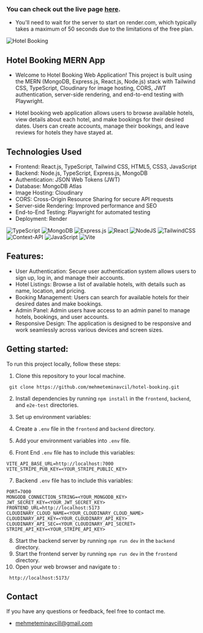 ###

### You can check out the live page [here](https://hotel-booking-nfsq.onrender.com/).

- You'll need to wait for the server to start on render.com, which typically takes a maximum of 50 seconds due to the limitations of the free plan.

![Hotel Booking](https://github.com/mehmeteminavcil/hotel-booking/tree/main/frontend/public/Booking.png?raw=true)

## Hotel Booking MERN App

- Welcome to Hotel Booking Web Application! This project is built using the MERN (MongoDB, Express.js, React.js, Node.js) stack with Tailwind CSS, TypeScript, Cloudinary for image hosting, CORS, JWT authentication, server-side rendering, and end-to-end testing with Playwright.

- Hotel booking web application allows users to browse available hotels, view details about each hotel, and make bookings for their desired dates. Users can create accounts, manage their bookings, and leave reviews for hotels they have stayed at.

## Technologies Used

- Frontend: React.js, TypeScript, Tailwind CSS, HTML5, CSS3, JavaScript
- Backend: Node.js, TypeScript, Express.js, MongoDB
- Authentication: JSON Web Tokens (JWT)
- Database: MongoDB Atlas
- Image Hosting: Cloudinary
- CORS: Cross-Origin Resource Sharing for secure API requests
- Server-side Rendering: Improved performance and SEO
- End-to-End Testing: Playwright for automated testing
- Deployment: Render

![TypeScript](https://img.shields.io/badge/typescript-%23007ACC.svg?style=for-the-badge&logo=typescript&logoColor=white)
![MongoDB](https://img.shields.io/badge/MongoDB-%234ea94b.svg?style=for-the-badge&logo=mongodb&logoColor=white)
![Express.js](https://img.shields.io/badge/express.js-%23404d59.svg?style=for-the-badge&logo=express&logoColor=%2361DAFB)
![React](https://img.shields.io/badge/react-%2320232a.svg?style=for-the-badge&logo=react&logoColor=%2361DAFB)
![NodeJS](https://img.shields.io/badge/node.js-6DA55F?style=for-the-badge&logo=node.js&logoColor=white)
![TailwindCSS](https://img.shields.io/badge/tailwindcss-%2338B2AC.svg?style=for-the-badge&logo=tailwind-css&logoColor=white)
![Context-API](https://img.shields.io/badge/Context--Api-000000?style=for-the-badge&logo=react)
![JavaScript](https://img.shields.io/badge/javascript-%23323330.svg?style=for-the-badge&logo=javascript&logoColor=%23F7DF1E)
![Vite](https://img.shields.io/badge/vite-%23646CFF.svg?style=for-the-badge&logo=vite&logoColor=white)

## Features:

- User Authentication: Secure user authentication system allows users to sign up, log in, and manage their accounts.
- Hotel Listings: Browse a list of available hotels, with details such as name, location, and pricing.
- Booking Management: Users can search for available hotels for their desired dates and make bookings.
- Admin Panel: Admin users have access to an admin panel to manage hotels, bookings, and user accounts.
- Responsive Design: The application is designed to be responsive and work seamlessly across various devices and screen sizes.

## Getting started:

To run this project locally, follow these steps:

1. Clone this repository to your local machine.

```
 git clone https://github.com/mehmeteminavcil/hotel-booking.git
```

2. Install dependencies by running `npm install` in the `frontend`, `backend`, and `e2e-test` directories.

3. Set up environment variables:
4. Create a `.env` file in the `frontend` and `backend` directory.
5. Add your environment variables into `.env` file.
6. Front End `.env` file has to include this variables:

```
VITE_API_BASE_URL=http://localhost:7000
VITE_STRIPE_PUB_KEY=<YOUR_STRIPE_PUBLIC_KEY>
```

7. Backend `.env` file has to include this variables:

```
PORT=7000
MONGODB_CONNECTION_STRING=<YOUR_MONGODB_KEY>
JWT_SECRET_KEY=<YOUR_JWT_SECRET_KEY>
FRONTEND_URL=http://localhost:5173
CLOUDINARY_CLOUD_NAME=<YOUR_CLOUDINARY_CLOUD_NAME>
CLOUDINARY_API_KEY=<YOUR_CLOUDINARY_API_KEY>
CLOUDINARY_API_SEC=<YOUR_CLOUDINARY_API_SECRET>
STRIPE_API_KEY=<YOUR_STRIPE_API_KEY>
```

8. Start the backend server by running `npm run dev` in the `backend` directory.
9. Start the frontend server by running `npm run dev` in the `frontend` directory.
10. Open your web browser and navigate to :

```
 http://localhost:5173/
```

## Contact

If you have any questions or feedback, feel free to contact me.

- [mehmeteminavcill@gmail.com](mailto:mehmeteminavcill@gmail.com)
